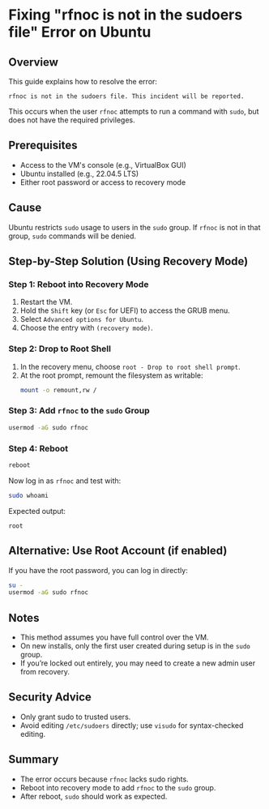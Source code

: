 # Fixing "rfnoc is not in the sudoers file" Error on Ubuntu

## Overview
This guide explains how to resolve the error:

```
rfnoc is not in the sudoers file. This incident will be reported.
```

This occurs when the user `rfnoc` attempts to run a command with `sudo`, but does not have the required privileges.

## Prerequisites
- Access to the VM's console (e.g., VirtualBox GUI)
- Ubuntu installed (e.g., 22.04.5 LTS)
- Either root password or access to recovery mode

## Cause
Ubuntu restricts `sudo` usage to users in the `sudo` group. If `rfnoc` is not in that group, `sudo` commands will be denied.

## Step-by-Step Solution (Using Recovery Mode)

### Step 1: Reboot into Recovery Mode
1. Restart the VM.
2. Hold the `Shift` key (or `Esc` for UEFI) to access the GRUB menu.
3. Select `Advanced options for Ubuntu`.
4. Choose the entry with `(recovery mode)`.

### Step 2: Drop to Root Shell
1. In the recovery menu, choose `root - Drop to root shell prompt`.
2. At the root prompt, remount the filesystem as writable:
   ```bash
   mount -o remount,rw /
   ```

### Step 3: Add `rfnoc` to the `sudo` Group
```bash
usermod -aG sudo rfnoc
```

### Step 4: Reboot
```bash
reboot
```

Now log in as `rfnoc` and test with:
```bash
sudo whoami
```
Expected output:
```
root
```

## Alternative: Use Root Account (if enabled)
If you have the root password, you can log in directly:
```bash
su -
usermod -aG sudo rfnoc
```

## Notes
- This method assumes you have full control over the VM.
- On new installs, only the first user created during setup is in the `sudo` group.
- If you’re locked out entirely, you may need to create a new admin user from recovery.

## Security Advice
- Only grant sudo to trusted users.
- Avoid editing `/etc/sudoers` directly; use `visudo` for syntax-checked editing.

## Summary
- The error occurs because `rfnoc` lacks sudo rights.
- Reboot into recovery mode to add `rfnoc` to the `sudo` group.
- After reboot, `sudo` should work as expected.

